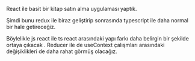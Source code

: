 React ile basit bir kitap satın alma uygulaması yaptık.

Şimdi bunu redux ile biraz geliştirip sonrasında typescript ile daha normal bir hale getireceğiz.

Böylelikle js react ile ts react arasındaki yapı farkı daha belirgin bir şekilde ortaya çıkacak .
Reducer ile de useContext çalışmları arasındaki değişiklikleri de daha rahat görmüş olacağız.
